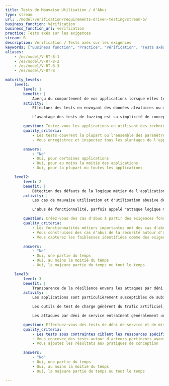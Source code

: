 ```yaml
---
title: Tests de Mauvaise Utilisation / d'Abus
type: stream
url: ./model/verification/requirements-driven-testing/stream-b/
business_function: Vérification
business_function_url: verification
practice: Tests axés sur les exigences
stream: B
description: Vérification / Tests axés sur les exigences
keywords: ["Business function", "Practice", "Vérification", "Tests axés sur les exigences"]
aliases:
    - /es/model/V-RT-B-1
    - /es/model/V-RT-B-2
    - /es/model/V-RT-B-3
    - /es/model/V-RT-B

maturity_levels:
    level1:
        level: 1
        benefit: |
            Aperçu du comportement de vos applications lorsque elles traitent des entrées inattendues
        activity: |
            Effectuez des tests en envoyant des données aléatoires ou malformées au sujet du test dans le but de le faire planter. Le test de génération aléatoire ou Fuzzing est une technique de test du logiciel en boîte noire qui consiste à trouver des bogues d'implémentation à l'aide de l'injection de données malformées ou semi-malformées de manière automatique. Faites au moins un fuzzing minimal pour découvrir les vulnérabilités liées aux paramètres d'entrée principaux de l'application.

            L'avantage des tests de fuzzing est sa simplicité de conception et son absence de supposition sur le comportement du système. Son approche stochastique permet la découverte de bugs que les humains ou des tests structurés manqueraient souvent. C'est aussi l'un des rares moyens d'évaluer la qualité d'un système fermé (comme un téléphone SIP). La simplicité du fuzzing est contrebalancée par la difficulté de détecter et de caractériser les plantages avec précision. Préférez les outils et les environnements de fuzzing existants afin de tirer parti des outils associés.

        question: Testez-vous les applications en utilisant des techniques de génération aléatoire?
        quality_criteria:
            - Les tests couvrent la plupart ou l'ensemble des paramètres d'entrée de l'application
            - Vous enregistrez et inspectez tous les plantages de l'application dans le but d'évaluer l'impact sur la sécurité en fonction de vos capacités

        answers:
            - "No"
            - Oui, pour certaines applications
            - Oui, pour au moins la moitié des applications
            - Oui, pour la plupart ou toutes les applications

    level2:
        level: 2
        benefit: |
            Détection des défauts de la logique métier de l'application
        activity: |
            Les cas de mauvaise utilisation et d'utilisation abusive décrivent des scénarios d'utilisation non intentionnée ou malveillante de l'application, explicitant la manière dont un attaquant pourrait faire. Créez des cas de mauvaise utilisation et d’utilisation abusive pour mal utiliser ou exploiter les faiblesses des contrôles dans les fonctionnalités du logiciel dans le but d'attaquer une application. Utilisez des modèles de cas d'abus pour une application afin de permettre l'identification de tests de sécurité concrets qui exploitent directement ou indirectement les scénarios d'abus.

            L'abus de fonctionnalité, parfois appelé "attaque logique métier", est lié à la conception et la mise en œuvre des fonctionnalités de l'application. Un exemple est l'utilisation d'un canal de réinitialisation de mot de passe pour énumérer les comptes. Dans le cadre des tests de logique métier, identifiez les règles métier qui sont importantes pour l'application et faites des expérimentations afin de vérifier si l'application met en oeuvre correctement la règle métier. Par exemple, sur une application de transaction boursière, est-ce que l'attaquant est autorisé à démarrer une transaction au début de la journée et à verrouiller un prix, à maintenir la transaction ouverte jusqu'à la fin de la journée, puis accomplir la vente si le cours de l'action a augmenté ou l'annuler si le prix a baissé?

        question: Créez-vous des cas d'abus à partir des exigences fonctionnelles et utilisez-vous celles-ci pour piloter les tests de sécurité?
        quality_criteria:
            - Les fonctionnalités métiers importantes ont des cas d'abus correspondants
            - Vous construisez des cas d'abus de la sécurité autour d'acteurs types pertinents ayant des motivations et des caractéristiques bien définies
            - Vous capturez les faiblesses identifiées comme des exigences de sécurité

        answers:
            - "No"
            - Oui, une partie du temps
            - Oui, au moins la moitié du temps
            - Oui, la majeure partie du temps ou tout le temps

    level3:
        level: 3
        benefit: |
            Transparence de la résilience envers les attaques par déni de service
        activity: |
            Les applications sont particulièrement susceptibles de subir des attaques par déni de service. Effectuez des tests de résistance de sécurité sur elles par déni de service dans des conditions contrôlées, de préférence dans les environnements d'acceptation utilisateurs.

            Les outils de test de charge génèrent du trafic artificiel, vous permettant de tester les performances de l'application sous une charge élevée. Un test important est le nombre de requêtes par seconde qu'une application peut gérer tout en respectant ses exigences de performance. Tester à partir d'une seule adresse IP est toujours utile car cela donne une indication du nombre de requêtes qu'un attaquant doit générer pour avoir un impact sur l'application.

            Les attaques par déni de service entraînent généralement un amoindrissement ou un épuisement des ressources de l'application. Pour déterminer si des ressources peuvent être victimes d'un déni de service, analysez chaque ressource de l'application pour voir comment elle peut être épuisée. Hiérarchisez les actions qu'un utilisateur non authentifié peut accomplir. Complétez l'ensemble des tests de déni de service par des tests de contraintes de sécurité pour effectuer des actions ou créer les conditions qui causent des retards, des interruptions ou des défaillances de l'application en train d'être testée.

        question: Effectuez-vous des tests de déni de service et de mise sous tension de la sécurité?
        quality_criteria:
            - Les tests sous contraintes ciblent les ressources spécifiques de l'application (par ex : éviter l'épuisement de la quantité de mémoire en évitant d'utiliser de grandes quantités de données lors d'une session utilisateur)
            - Vous concevez des tests autour d'acteurs pertinents ayant des caractéristiques bien définies (connaissances, ressources)
            - Vous ajoutez les résultats aux pratiques de conception

        answers:
            - "No"
            - Oui, une partie du temps
            - Oui, au moins la moitié du temps
            - Oui, la majeure partie du temps ou tout le temps

---
```

